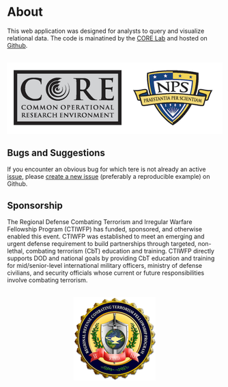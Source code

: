 About
================

This web application was designed for analysts to query and visualize
relational data. The code is mainatined by the [CORE
Lab](https://my.nps.edu/web/core) and hosted on
[Github](https://github.com/NPSCORELAB).

<br>

<center>

<img src = "corelogo.png">

</center>

## Bugs and Suggestions

If you encounter an obvious bug for which tere is not already an active
[issue](https://github.com/cjcallag/snExplorer/issues), please [create a
new issue](https://guides.github.com/features/issues/) (preferably a
reproducible example) on Github.

## Sponsorship

The Regional Defense Combating Terrorism and Irregular Warfare
Fellowship Program (CTIWFP) has funded, sponsored, and otherwise enabled
this event. CTIWFP was established to meet an emerging and urgent
defense requirement to build partnerships through targeted, non-lethal,
combating terrorism (CbT) education and training. CTIWFP directly
supports DOD and national goals by providing CbT education and training
for mid/senior-level international military officers, ministry of
defense civilians, and security officials whose current or future
responsibilities involve combating terrorism.

<br>

<center>

<img src = "CTIWFP.png">

</center>
